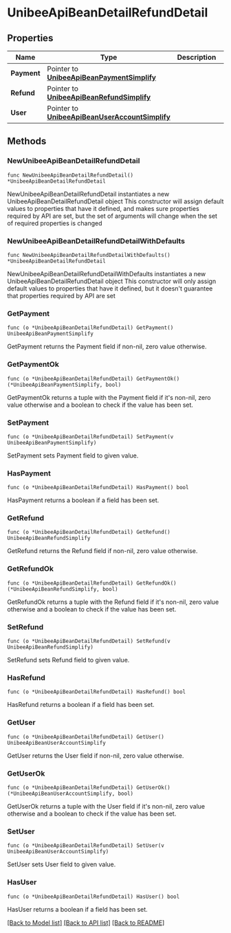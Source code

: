 # UnibeeApiBeanDetailRefundDetail

## Properties

Name | Type | Description | Notes
------------ | ------------- | ------------- | -------------
**Payment** | Pointer to [**UnibeeApiBeanPaymentSimplify**](UnibeeApiBeanPaymentSimplify.md) |  | [optional] 
**Refund** | Pointer to [**UnibeeApiBeanRefundSimplify**](UnibeeApiBeanRefundSimplify.md) |  | [optional] 
**User** | Pointer to [**UnibeeApiBeanUserAccountSimplify**](UnibeeApiBeanUserAccountSimplify.md) |  | [optional] 

## Methods

### NewUnibeeApiBeanDetailRefundDetail

`func NewUnibeeApiBeanDetailRefundDetail() *UnibeeApiBeanDetailRefundDetail`

NewUnibeeApiBeanDetailRefundDetail instantiates a new UnibeeApiBeanDetailRefundDetail object
This constructor will assign default values to properties that have it defined,
and makes sure properties required by API are set, but the set of arguments
will change when the set of required properties is changed

### NewUnibeeApiBeanDetailRefundDetailWithDefaults

`func NewUnibeeApiBeanDetailRefundDetailWithDefaults() *UnibeeApiBeanDetailRefundDetail`

NewUnibeeApiBeanDetailRefundDetailWithDefaults instantiates a new UnibeeApiBeanDetailRefundDetail object
This constructor will only assign default values to properties that have it defined,
but it doesn't guarantee that properties required by API are set

### GetPayment

`func (o *UnibeeApiBeanDetailRefundDetail) GetPayment() UnibeeApiBeanPaymentSimplify`

GetPayment returns the Payment field if non-nil, zero value otherwise.

### GetPaymentOk

`func (o *UnibeeApiBeanDetailRefundDetail) GetPaymentOk() (*UnibeeApiBeanPaymentSimplify, bool)`

GetPaymentOk returns a tuple with the Payment field if it's non-nil, zero value otherwise
and a boolean to check if the value has been set.

### SetPayment

`func (o *UnibeeApiBeanDetailRefundDetail) SetPayment(v UnibeeApiBeanPaymentSimplify)`

SetPayment sets Payment field to given value.

### HasPayment

`func (o *UnibeeApiBeanDetailRefundDetail) HasPayment() bool`

HasPayment returns a boolean if a field has been set.

### GetRefund

`func (o *UnibeeApiBeanDetailRefundDetail) GetRefund() UnibeeApiBeanRefundSimplify`

GetRefund returns the Refund field if non-nil, zero value otherwise.

### GetRefundOk

`func (o *UnibeeApiBeanDetailRefundDetail) GetRefundOk() (*UnibeeApiBeanRefundSimplify, bool)`

GetRefundOk returns a tuple with the Refund field if it's non-nil, zero value otherwise
and a boolean to check if the value has been set.

### SetRefund

`func (o *UnibeeApiBeanDetailRefundDetail) SetRefund(v UnibeeApiBeanRefundSimplify)`

SetRefund sets Refund field to given value.

### HasRefund

`func (o *UnibeeApiBeanDetailRefundDetail) HasRefund() bool`

HasRefund returns a boolean if a field has been set.

### GetUser

`func (o *UnibeeApiBeanDetailRefundDetail) GetUser() UnibeeApiBeanUserAccountSimplify`

GetUser returns the User field if non-nil, zero value otherwise.

### GetUserOk

`func (o *UnibeeApiBeanDetailRefundDetail) GetUserOk() (*UnibeeApiBeanUserAccountSimplify, bool)`

GetUserOk returns a tuple with the User field if it's non-nil, zero value otherwise
and a boolean to check if the value has been set.

### SetUser

`func (o *UnibeeApiBeanDetailRefundDetail) SetUser(v UnibeeApiBeanUserAccountSimplify)`

SetUser sets User field to given value.

### HasUser

`func (o *UnibeeApiBeanDetailRefundDetail) HasUser() bool`

HasUser returns a boolean if a field has been set.


[[Back to Model list]](../README.md#documentation-for-models) [[Back to API list]](../README.md#documentation-for-api-endpoints) [[Back to README]](../README.md)


